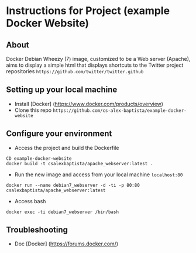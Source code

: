 Instructions for Project (example Docker Website)
========================================

## About

Docker Debian Wheezy (7) image, customized to be a Web server (Apache), aims to display a simple html that displays shortcuts to the Twitter project repositories `https://github.com/twitter/twitter.github`

## Setting up your local machine

* Install [Docker] (https://www.docker.com/products/overview)
* Clone this repo `https://github.com/cs-alex-baptista/example-docker-website`

## <i class="icon-download"></i> Configure your environment

* Access the project and build the Dockerfile

```
CD example-docker-website
docker build -t csalexbaptista/apache_webserver:latest .
```

* Run the new image and access from your local machine `localhost:80`

```
docker run --name debian7_webserver -d -ti -p 80:80 csalexbaptista/apache_webserver:latest
```

* Access bash

```
docker exec -ti debian7_webserver /bin/bash
```

## Troubleshooting

* Doc [Docker] (https://forums.docker.com/)
